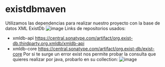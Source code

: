 # existdbmaven
 Utilizamos las dependencias para realizar nuestro proyecto con la base de datos XML ExistDb
![image](https://github.com/LAPinosB/existdbmaven/assets/149178337/ea906f7e-6790-454b-aa1a-c139a0a404df)
Links de repositorios usados:
 -  xmldb-api
        https://central.sonatype.com/artifact/org.exist-db.thirdparty.org.xmldb/xmldb-api
   - xmldb-core
      https://central.sonatype.com/artifact/org.exist-db/exist-core
Por si te surge un error exist nos permite probar la consulta que quieres realizar por java, probarlo en su collection:
![image](https://github.com/LAPinosB/existdbmaven/assets/149178337/21c1157f-18d5-42c1-8681-bd48a09224f6)

